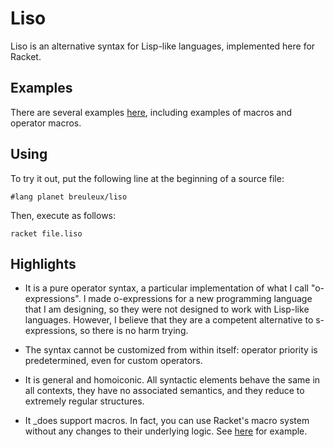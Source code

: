 
Liso
====

Liso is an alternative syntax for Lisp-like languages, implemented
here for Racket.


Examples
--------

There are several examples
[here](https://github.com/breuleux/liso/tree/master/liso-rkt/examples),
including examples of macros and operator macros.


Using
-----

To try it out, put the following line at the beginning of a source
file:

    #lang planet breuleux/liso

Then, execute as follows:

    racket file.liso


Highlights
----------

* It is a pure operator syntax, a particular implementation of what I
  call "o-expressions". I made o-expressions for a new programming
  language that I am designing, so they were not designed to work with
  Lisp-like languages. However, I believe that they are a competent
  alternative to s-expressions, so there is no harm trying.

* The syntax cannot be customized from within itself: operator
  priority is predetermined, even for custom operators.

* It is general and homoiconic. All syntactic elements behave the same
  in all contexts, they have no associated semantics, and they reduce
  to extremely regular structures.

* It _does support macros. In fact, you can use Racket's macro system
  without any changes to their underlying logic. See
  [here](https://github.com/breuleux/liso/blob/master/liso-rkt/examples/macros.liso)
  for example.

